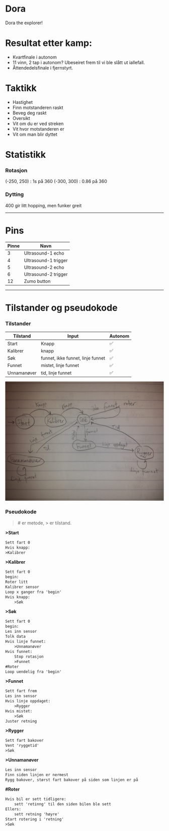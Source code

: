 # Dora
Dora the explorer!

# Resultat etter kamp:
* Kvartfinale i autonom
 * 11 vinn, 2 tap i autonom? Ubeseiret frem til vi ble slått ut iallefall.
* Åttendedelsfinale i fjernstyrt.

# Taktikk 

* Hastighet  
 * Finn motstanderen raskt  
 * Beveg deg raskt  
* Oversikt  
 * Vit om du er ved streken  
 * Vit hvor motstanderen er  
 * Vit om man blir dyttet  
 

# Statistikk

### Rotasjon
(-250, 250) : 1s på 360
(-300, 300) : 0.86 på 360

### Dytting 
400 gir litt hopping, men funker greit


--------------------
# Pins
| Pinne | Navn                   |
|-------|------------------------|
|  3    | Ultrasound-1 echo      |
|  4    | Ultrasound-1 trigger   |
|  5    | Ultrasound-2 echo      |
|  6    | Ultrasound-2 trigger   |
| 12    | Zumo button            |

--------------------
# Tilstander og pseudokode

### Tilstander  

| Tilstand    | Input                             | Autonom |
|-------------|-----------------------------------|---------|
| Start       | Knapp                             | :white_check_mark: |
| Kalibrer    | knapp                             | :white_check_mark: |
| Søk         | funnet, ikke funnet, linje funnet | :white_check_mark: |
| Funnet      | mistet, linje funnet              | :white_check_mark: |
| Unnamanøver | tid, linje funnet                 | :white_check_mark: |

<img src="img/tilstandsdiagram.jpg" />

### Pseudokode  

> \# er metode, > er tilstand.  

**>Start**  
```
Sett fart 0
Hvis knapp:
>Kalibrer
```

**>Kalibrer**  
```
Sett fart 0
begin:
Roter litt
Kalibrer sensor
Loop x ganger fra 'begin'
Hvis knapp:
    >Søk
```

**>Søk**  
```
Sett fart 0
begin:
Les inn sensor
Tolk data
Hvis linje funnet:
	>Unnamanøver
Hvis funnet:
    Stop rotasjon
    >Funnet
#Roter
Loop uendelig fra 'begin'
```

**>Funnet**  
```
Sett fart frem
Les inn sensor
Hvis linje oppdaget:
	>Rygger
Hvis mistet:
	>Søk
Juster retning
```

**>Rygger**  
```
Sett fart bakover
Vent 'ryggetid'
>Søk
```

**>Unnamanøver**  
```
Les inn sensor
Finn siden linjen er nermest
Rygg bakover, størst fart bakover på siden som linjen er på
```

**#Roter**
```
Hvis bil er sett tidligere:
	sett 'retinng' til den siden bilen ble sett
Ellers:
	sett retning 'høyre'
Start rotering i 'retning'
>Søk
```
